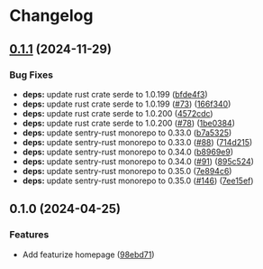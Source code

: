 # Changelog

## [0.1.1](https://github.com/YuiYukihira/featurize/compare/featurize-v0.1.0...featurize-v0.1.1) (2024-11-29)


### Bug Fixes

* **deps:** update rust crate serde to 1.0.199 ([bfde4f3](https://github.com/YuiYukihira/featurize/commit/bfde4f3a812e2d0d18ecffd07ccbc2919fe6bfed))
* **deps:** update rust crate serde to 1.0.199 ([#73](https://github.com/YuiYukihira/featurize/issues/73)) ([166f340](https://github.com/YuiYukihira/featurize/commit/166f340128dc0d90a6a45eabeed89adfb2e762d6))
* **deps:** update rust crate serde to 1.0.200 ([4572cdc](https://github.com/YuiYukihira/featurize/commit/4572cdc39e0267eba4bdc09c87a4cac387804ce8))
* **deps:** update rust crate serde to 1.0.200 ([#78](https://github.com/YuiYukihira/featurize/issues/78)) ([1be0384](https://github.com/YuiYukihira/featurize/commit/1be0384264231fa29f437f47aaecb50eebd065a6))
* **deps:** update sentry-rust monorepo to 0.33.0 ([b7a5325](https://github.com/YuiYukihira/featurize/commit/b7a53257f0368c34380935198cc0327c7cc10201))
* **deps:** update sentry-rust monorepo to 0.33.0 ([#88](https://github.com/YuiYukihira/featurize/issues/88)) ([714d215](https://github.com/YuiYukihira/featurize/commit/714d215771031cbc1a33cb327d7dfb99e94b3e5b))
* **deps:** update sentry-rust monorepo to 0.34.0 ([b8969e9](https://github.com/YuiYukihira/featurize/commit/b8969e9afcfce20a2747d014b9da805d883fc015))
* **deps:** update sentry-rust monorepo to 0.34.0 ([#91](https://github.com/YuiYukihira/featurize/issues/91)) ([895c524](https://github.com/YuiYukihira/featurize/commit/895c5242b87331f55bde5579a9b9e89b2371e500))
* **deps:** update sentry-rust monorepo to 0.35.0 ([7e894c6](https://github.com/YuiYukihira/featurize/commit/7e894c680244eacbb69adefae323d0d387be08e3))
* **deps:** update sentry-rust monorepo to 0.35.0 ([#146](https://github.com/YuiYukihira/featurize/issues/146)) ([7ee15ef](https://github.com/YuiYukihira/featurize/commit/7ee15ef79a94255f96b45f349ef9e14b96689f7f))

## 0.1.0 (2024-04-25)


### Features

* Add featurize homepage ([98ebd71](https://github.com/YuiYukihira/featurize/commit/98ebd71df87e6b7a5f10b064a2a40d06834b7503))
